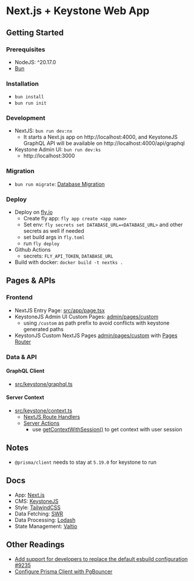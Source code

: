 # Next.js + Keystone Web App

## Getting Started

### Prerequisites

- NodeJS: ^20.17.0
- [Bun](https://bun.sh/)

### Installation

- `bun install`
- `bun run init`

### Development

- NextJS: `bun run dev:nx`
  - It starts a Next.js app on http://localhost:4000, and KeystoneJS GraphQL API will be available on http://localhost:4000/api/graphql
- Keystone Admin UI: `bun run dev:ks`
  - http://localhost:3000

### Migration

- `bun run migrate`: [Database Migration](https://keystonejs.com/docs/guides/database-migration)

### Deploy

- Deploy on [fly.io](https://fly.io)
  - Create fly app: `fly app create <app name>`
  - Set env: `fly secrets set DATABASE_URL=<DATABASE_URL>` and other secrets as well if needed
  - set build args in `fly.toml`
  - run `fly deploy`
- Github Actions
  - secrets: `FLY_API_TOKEN`, `DATABASE_URL`
- Build with docker: `docker build -t nextks .`

## Pages & APIs

### Frontend

- NextJS Entry Page: [src/app/page.tsx](src/app/page.tsx)
- KeystoneJS Admin UI Custom Pages: [admin/pages/custom](admin/pages/custom/index.tsx)
  - using `/custom` as path prefix to avoid conflicts with keystone generated paths
- KeystonJS Custom NextJS Pages [admin/pages/custom](admin/pages/custom/index.tsx) with [Pages Router](https://nextjs.org/docs/pages)

### Data & API

#### GraphQL Client

- [src/keystone/graphql.ts](src/keystone/graphql.ts)

#### Server Context

- [src/keystone/context.ts](src/keystone/context.ts)
  - [NextJS Route Handlers](https://nextjs.org/docs/app/building-your-application/routing/route-handlers)
  - [Server Actions](https://nextjs.org/docs/app/building-your-application/data-fetching/server-actions-and-mutations)
    - use [getContextWithSession()](src/keystone/context.ts) to get context with user session

## Notes

- `@prisma/client` needs to stay at `5.19.0` for keystone to run

## Docs

- App: [Next.js](https://nextjs.org/)
- CMS: [KeystoneJS](https://keystonejs.com/)
- Style: [TailwindCSS](https://tailwindcss.com/)
- Data Fetching: [SWR](https://swr.vercel.app/)
- Data Processing: [Lodash](https://lodash.com/)
- State Management: [Valtio](https://github.com/pmndrs/valtio)

## Other Readings

- [Add support for developers to replace the default esbuild configuration #9235](https://github.com/keystonejs/keystone/pull/9235)
- [Configure Prisma Client with PgBouncer](https://www.prisma.io/docs/orm/prisma-client/setup-and-configuration/databases-connections/pgbouncer)
